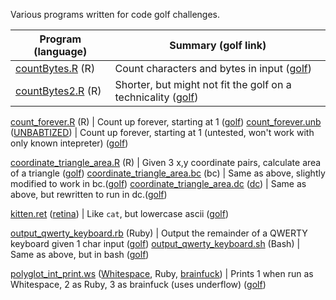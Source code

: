 Various programs written for code golf challenges.

Program (language)  | Summary (golf link)
------------- | -------------
[countBytes.R][countbytes] (R) | Count characters and bytes in input ([golf][countbytesgolf])
[countBytes2.R][countbytes2] (R) | Shorter, but might not fit the golf on a technicality ([golf][countbytesgolf])

[count_forever.R][countforever] (R) | Count up forever, starting at 1 ([golf][countforevergolf])
[count_forever.unb][countforeverunb] ([UNBABTIZED][unbabtized]) | Count up forever, starting at 1 (untested, won't work with only known intepreter) ([golf][countforevergolf])

[coordinate_triangle_area.R][ctar] (R) | Given 3 x,y coordinate pairs, calculate area of a triangle ([golf][coordinatetrianglegolf])
[coordinate_triangle_area.bc][ctabc] (bc) | Same as above, slightly modified to work in bc.([golf][countbytesgolf])
[coordinate_triangle_area.dc][ctadc] ([dc][dc]) | Same as above, but rewritten to run in dc.([golf][countbytesgolf])

[kitten.ret][kitten] ([retina][retina]) | Like `cat`, but lowercase ascii ([golf][kittengolf])

[output_qwerty_keyboard.rb][outputqwertyrb] (Ruby) | Output the remainder of a QWERTY keyboard given 1 char input ([golf][outputqwertygolf])
[output_qwerty_keyboard.sh][outputqwertysh] (Bash) | Same as above, but in bash ([golf][outputqwertygolf])

[polyglot_int_print.ws][polyintprint] ([Whitespace][whitespace], Ruby, [brainfuck][brainfuck]) | Prints 1 when run as Whitespace, 2 as Ruby, 3 as brainfuck (uses underflow) ([golf][polyintprintgolf])



[countbytes]:countBytes.R
[countbytes2]:countBytes2.R
[countbytesgolf]:http://codegolf.stackexchange.com/questions/60733/count-the-bytes-of-a-programs

[countforever]:count_forever.R
[countforeverunb]:count_forever.unb
[countforevergolf]:http://codegolf.stackexchange.com/questions/63834/count-up-forever?page=3&tab=votes#tab-top
[unbabtized]:http://www.p-nand-q.com/programming/languages/unbabtized.html

[ctar]:coordinate_triangle_area.bc
[ctabc]:coordinate_triangle_area.dc
[ctadc]:coordinate_triangle_area.dc
[coordinatetrianglegolf]:http://codegolf.stackexchange.com/questions/60790/area-of-the-triangle/60930
[dc]:https://en.wikipedia.org/wiki/Dc_(computer_program)

[kitten]:kitten.ret
[kittengolf]:http://codegolf.stackexchange.com/questions/59029/the-kitten-command
[retina]:https://github.com/mbuettner/retina

[outputqwertyrb]:output_qwerty_keyboard.rb
[outputqwertysh]:output_qwerty_keyboard.sh
[outputqwertygolf]:http://codegolf.stackexchange.com/questions/64639/output-the-qwerty-keyboard/

[polyintprint]:polyglot_int_print.ws
[polyintprintgolf]:http://codegolf.stackexchange.com/questions/65641/the-versatile-integer-printer/65694#65694
[whitespace]:http://web.archive.org/web/20150523181043/http://compsoc.dur.ac.uk/whitespace/index.php
[brainfuck]:https://esolangs.org/wiki/Brainfuck
